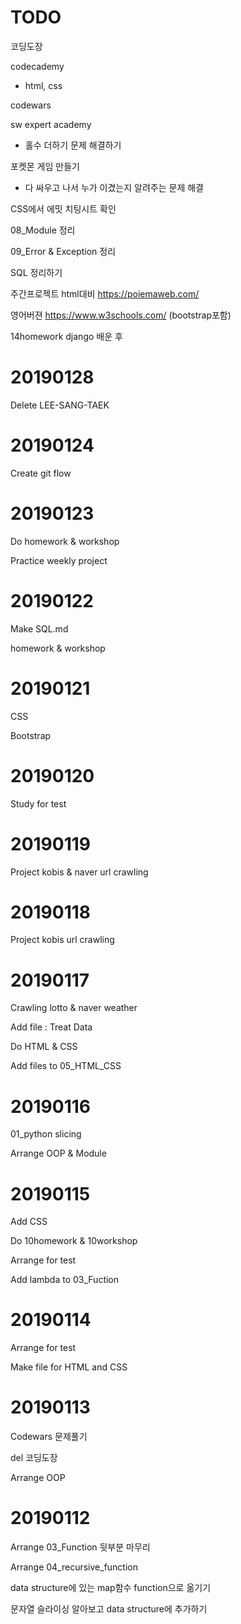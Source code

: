 # TODO

코딩도장

codecademy

* html, css

codewars

sw expert academy

* 홀수 더하기 문제 해결하기

포켓몬 게임 만들기

* 다 싸우고 나서 누가 이겼는지 알려주는 문제 해결

CSS에서 에밋 치팅시트 확인

08_Module 정리

09_Error & Exception 정리

SQL 정리하기

주간프로젝트 html대비 https://poiemaweb.com/

영어버젼 https://www.w3schools.com/ (bootstrap포함)

14homework django 배운 후 

# 20190128

Delete LEE-SANG-TAEK



# 20190124

Create git flow

# 20190123

Do homework & workshop

Practice weekly project

# 20190122

Make SQL.md

homework & workshop

# 20190121

CSS

Bootstrap

# 20190120

Study for test

# 20190119

Project kobis & naver url crawling

# 20190118

Project kobis url crawling

# 20190117

Crawling lotto & naver weather 

Add file : Treat Data

Do HTML & CSS

Add files to 05_HTML_CSS

# 20190116

01_python slicing

Arrange OOP & Module

# 20190115

Add CSS

Do 10homework & 10workshop

Arrange for test

Add lambda to 03_Fuction

# 20190114

Arrange for test

Make file for HTML and CSS

# 20190113

Codewars 문제풀기

del 코딩도장

Arrange OOP

# 20190112

Arrange 03_Function 뒷부분 마무리

Arrange 04_recursive_function

data structure에 있는 map함수 function으로 옮기기

문자열 슬라이싱 알아보고 data structure에 추가하기


